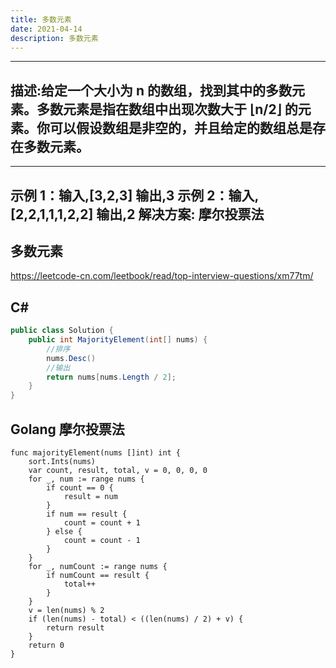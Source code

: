 ```yaml
---
title: 多数元素
date: 2021-04-14
description: 多数元素
---
```


---
描述:给定一个大小为 n 的数组，找到其中的多数元素。多数元素是指在数组中出现次数大于 ⌊n/2⌋ 的元素。你可以假设数组是非空的，并且给定的数组总是存在多数元素。
---

---
示例 1：输入,[3,2,3] 输出,3
示例 2：输入,[2,2,1,1,1,2,2] 输出,2
解决方案: 摩尔投票法
---

## 多数元素

https://leetcode-cn.com/leetbook/read/top-interview-questions/xm77tm/

## C#
```csharp
public class Solution {
    public int MajorityElement(int[] nums) {
        //排序
        nums.Desc()
        //输出
        return nums[nums.Length / 2];
    }
}
```

## Golang 摩尔投票法
```golang
func majorityElement(nums []int) int {
    sort.Ints(nums)
	var count, result, total, v = 0, 0, 0, 0
	for _, num := range nums {
		if count == 0 {
			result = num
		}
		if num == result {
			count = count + 1
		} else {
			count = count - 1
		}
	}
	for _, numCount := range nums {
		if numCount == result {
			total++
		}
	}
	v = len(nums) % 2
	if (len(nums) - total) < ((len(nums) / 2) + v) {
		return result
	}
	return 0
}
```
